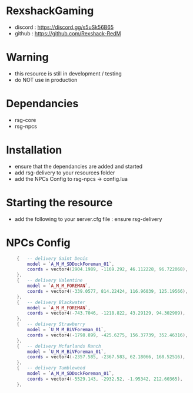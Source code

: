 # RexshackGaming
- discord : https://discord.gg/s5uSk56B65
- github : https://github.com/Rexshack-RedM

# Warning
- this resource is still in development / testing
- do NOT use in production

# Dependancies
- rsg-core
- rsg-npcs

# Installation
- ensure that the dependancies are added and started
- add rsg-delivery to your resources folder
- add the NPCs Config to rsg-npcs -> config.lua

# Starting the resource
- add the following to your server.cfg file : ensure rsg-delivery

# NPCs Config
```lua
    {   -- delivery Saint Denis
        model = `A_M_M_SDDockForeman_01`,
        coords = vector4(2904.1989, -1169.292, 46.112228, 96.722068),
    },
    {   -- delivery Valentine 
        model = `A_M_M_FOREMAN`,
        coords = vector4(-339.0577, 814.22424, 116.96039, 125.19566),
    },
    {   -- delivery Blackwater 
        model = `A_M_M_FOREMAN`,
        coords = vector4(-743.7046, -1218.822, 43.29129, 94.302909),
    },
    {   -- delivery Strawberry
        model = `U_M_M_BiVForeman_01`,
        coords = vector4(-1798.899, -425.6275, 156.37739, 352.46316),
    },
    {   -- delivery Mcfarlands Ranch
        model = `U_M_M_BiVForeman_01`,
        coords = vector4(-2357.585, -2367.583, 62.18066, 168.52516),
    },
    {   -- delivery Tumbleweed
        model = `A_M_M_SDDockForeman_01`,
        coords = vector4(-5529.143, -2932.52, -1.95342, 212.60365),
    },
```